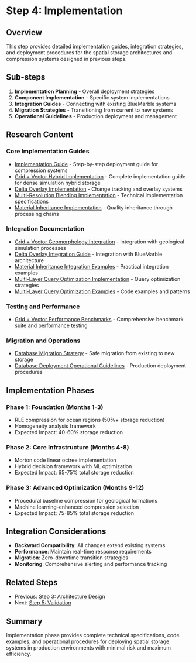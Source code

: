 # Step 4: Implementation

## Overview

This step provides detailed implementation guides, integration strategies, and deployment procedures for the spatial storage architectures and compression systems designed in previous steps.

## Sub-steps

1. **Implementation Planning** - Overall deployment strategies
2. **Component Implementation** - Specific system implementations
3. **Integration Guides** - Connecting with existing BlueMarble systems
4. **Migration Strategies** - Transitioning from current to new systems
5. **Operational Guidelines** - Production deployment and management

## Research Content

### Core Implementation Guides
- [Implementation Guide](implementation-guide.md) - Step-by-step deployment guide for compression systems
- [Grid + Vector Hybrid Implementation](grid-vector-hybrid-implementation.md) - Complete implementation guide for dense simulation hybrid storage
- [Delta Overlay Implementation](delta-overlay-implementation.md) - Change tracking and overlay systems
- [Multi-Resolution Blending Implementation](multi-resolution-blending-implementation.md) - Technical implementation specifications
- [Material Inheritance Implementation](material-inheritance-implementation.md) - Quality inheritance through processing chains

### Integration Documentation
- [Grid + Vector Geomorphology Integration](grid-vector-geomorphology-integration.md) - Integration with geological simulation processes
- [Delta Overlay Integration Guide](delta-overlay-integration-guide.md) - Integration with BlueMarble architecture
- [Material Inheritance Integration Examples](material-inheritance-integration-examples.md) - Practical integration examples
- [Multi-Layer Query Optimization Implementation](multi-layer-query-optimization-implementation.md) - Query optimization strategies
- [Multi-Layer Query Optimization Examples](multi-layer-query-optimization-examples.md) - Code examples and patterns

### Testing and Performance
- [Grid + Vector Performance Benchmarks](grid-vector-performance-benchmarks.md) - Comprehensive benchmark suite and performance testing

### Migration and Operations
- [Database Migration Strategy](database-migration-strategy.md) - Safe migration from existing to new storage
- [Database Deployment Operational Guidelines](database-deployment-operational-guidelines.md) - Production deployment procedures

## Implementation Phases

### Phase 1: Foundation (Months 1-3)
- RLE compression for ocean regions (50%+ storage reduction)
- Homogeneity analysis framework
- Expected Impact: 40-60% storage reduction

### Phase 2: Core Infrastructure (Months 4-8)
- Morton code linear octree implementation
- Hybrid decision framework with ML optimization
- Expected Impact: 65-75% total storage reduction

### Phase 3: Advanced Optimization (Months 9-12)
- Procedural baseline compression for geological formations
- Machine learning-enhanced compression selection
- Expected Impact: 75-85% total storage reduction

## Integration Considerations

- **Backward Compatibility**: All changes extend existing systems
- **Performance**: Maintain real-time response requirements
- **Migration**: Zero-downtime transition strategies
- **Monitoring**: Comprehensive alerting and performance tracking

## Related Steps

- Previous: [Step 3: Architecture Design](../step-3-architecture-design/)
- Next: [Step 5: Validation](../step-5-validation/)

## Summary

Implementation phase provides complete technical specifications, code examples, and operational procedures for deploying spatial storage systems in production environments with minimal risk and maximum efficiency.
